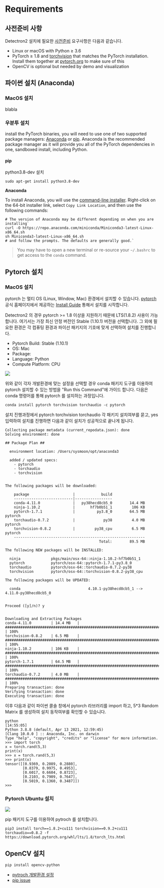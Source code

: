 # Requirements

## 사전준비 사항

Detectron2 설치에 필요한 [사전준비](https://detectron2.readthedocs.io/en/latest/tutorials/install.html#install-pre-built-detectron2-linux-only) 요구사항은 다음과 같습니다.

* Linux or macOS with Python ≥ 3.6
* PyTorch ≥ 1.8 and [torchvision](https://github.com/pytorch/vision/) that matches the PyTorch installation. Install them together at [pytorch.org](https://pytorch.org) to make sure of this
* OpenCV is optional but needed by demo and visualization

## 파이썬 설치 (Anaconda)

### MacOS 설치

blabla

### 우분투 설치

install the PyTorch binaries, you will need to use one of two supported package managers: [Anaconda](https://www.anaconda.com/download/#linux) or [pip](https://pypi.org/project/pip/). Anaconda is the recommended package manager as it will provide you all of the PyTorch dependencies in one, sandboxed install, including Python.

#### pip

python3.8-dev 설치

```
sudo apt-get install python3.8-dev
```

**Anaconda**

To install Anaconda, you will use the [command-line installer](https://www.anaconda.com/download/#linux). Right-click on the 64-bit installer link, select `Copy Link Location`, and then use the following commands:

```
# The version of Anaconda may be different depending on when you are installing`
curl -O https://repo.anaconda.com/miniconda/Miniconda3-latest-Linux-x86_64.sh
sh Miniconda3-latest-Linux-x86_64.sh
# and follow the prompts. The defaults are generally good.`
```

> You may have to open a new terminal or re-source your `~/.bashrc` to get access to the `conda` command.

## Pytorch 설치

### MacOS 설치

pytorch 는 멀티 OS (Linux, Window, Mac) 환경에서 설치할 수 있습니다. [pytorch](https://pytorch.org) 공식 홈페이지에서 제공하는 [Install Guide](https://pytorch.org/get-started/locally/) 통해서 설치를 시작합니다.

Detectron2 의 경우 pytorch >= 1.8 이상을 지원하기 때문에 LTS(1.8.2) 사용이 가능합니다. 여기서는 가장 최신 안정 버전인 Stable (1.10.1) 버전을 선택합니다. 그 외에 필요한 환경은 각 컴퓨팅 환경과 파이선 패키지의 기호에 맞게 선택하여 설치를 진행합니다.

* Pytorch Build: Stable (1.10.1)
* OS: Mac
* Package:
* Language: Python
* Compute Platform: CPU

![](../../../.gitbook/assets/pytorch\_support\_program.png)

위와 같이 각자 개발환경에 맞는 설정을 선택할 경우 conda 패키지 도구를 이용하여 pytorch 설치할 수 있는 방법을 "Run this Command"에 가이드 합니다. 다음은 conda 명령어를 통해 pytorch 를 설치하는 과정입니다.

```
conda install pytorch torchvision torchaudio -c pytorch
```

설치 진행과정에서 pytorch torchvision torchaudio 각 패키지 설치여부를 묻고, yes 입력하여 설치를 진행하면 다음과 같이 설치가 성공적으로 끝나게 됩니다.

```
Collecting package metadata (current_repodata.json): done
Solving environment: done

## Package Plan ##

  environment location: /Users/sysmoon/opt/anaconda3

  added / updated specs:
    - pytorch
    - torchaudio
    - torchvision


The following packages will be downloaded:

    package                    |            build
    ---------------------------|-----------------
    conda-4.11.0               |   py38hecd8cb5_0        14.4 MB
    ninja-1.10.2               |       hf7b0b51_1         106 KB
    pytorch-1.7.1              |          py3.8_0        64.5 MB  pytorch
    torchaudio-0.7.2           |             py38         4.0 MB  pytorch
    torchvision-0.8.2          |         py38_cpu         6.5 MB  pytorch
    ------------------------------------------------------------
                                           Total:        89.5 MB

The following NEW packages will be INSTALLED:

  ninja              pkgs/main/osx-64::ninja-1.10.2-hf7b0b51_1
  pytorch            pytorch/osx-64::pytorch-1.7.1-py3.8_0
  torchaudio         pytorch/osx-64::torchaudio-0.7.2-py38
  torchvision        pytorch/osx-64::torchvision-0.8.2-py38_cpu

The following packages will be UPDATED:

  conda                               4.10.1-py38hecd8cb5_1 --> 4.11.0-py38hecd8cb5_0


Proceed ([y]/n)? y


Downloading and Extracting Packages
conda-4.11.0         | 14.4 MB   | ##################################################################################################################################################################################################################################### | 100%
torchvision-0.8.2    | 6.5 MB    | ##################################################################################################################################################################################################################################### | 100%
ninja-1.10.2         | 106 KB    | ##################################################################################################################################################################################################################################### | 100%
pytorch-1.7.1        | 64.5 MB   | ##################################################################################################################################################################################################################################### | 100%
torchaudio-0.7.2     | 4.0 MB    | ##################################################################################################################################################################################################################################### | 100%
Preparing transaction: done
Verifying transaction: done
Executing transaction: done
```

이후 다음과 같이 파이썬 콜솔 창에서 pytorch 라브러리를 import 하고, 5\*3 Random Matrix 를 생성하여 설치 동작여부를 확인할 수 있습니다.

```
python                                                                                                                                                                                                             [14:55:05]
Python 3.8.8 (default, Apr 13 2021, 12:59:45)
[Clang 10.0.0 ] :: Anaconda, Inc. on darwin
Type "help", "copyright", "credits" or "license" for more information.
>>> import torch
x = torch.rand(5,3)
print(x)
>>> x = torch.rand(5,3)
>>> print(x)
tensor([[0.9369, 0.2089, 0.2880],
        [0.8379, 0.9975, 0.4953],
        [0.6017, 0.6604, 0.8723],
        [0.2103, 0.7909, 0.7647],
        [0.5019, 0.1360, 0.3487]])
>>>
```

### Pytorch Ubuntu 설치

![](../../../.gitbook/assets/pytorch\_support\_ubuntu2.png)

pip 패키지 도구를 이용하여 pytroch 를 설치합니다.

```
pip3 install torch==1.8.2+cu111 torchvision==0.9.2+cu111 torchaudio==0.8.2 -f https://download.pytorch.org/whl/lts/1.8/torch_lts.html
```

## OpenCV 설치

```
pip install opencv-python
```

* [pytroch 개발환경 설정](https://blog.daum.net/geoscience/1565)
* [pip issue](https://river.me/blog/change-pip-version/)
